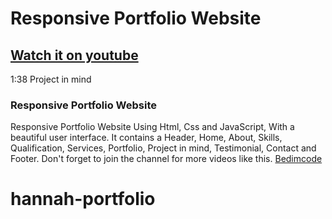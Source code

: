 # Responsive Portfolio Website
## [Watch it on youtube](https://youtu.be/27JtRAI3QO8)
1:38 Project in mind

### Responsive Portfolio Website
Responsive Portfolio Website Using Html, Css and JavaScript, With a beautiful user interface. It contains a Header, Home, About, Skills, Qualification, Services, Portfolio, Project in mind, Testimonial, Contact and Footer.
Don't forget to join the channel for more videos like this. [Bedimcode](https://www.youtube.com/c/Bedimcode)

# hannah-portfolio

